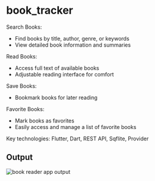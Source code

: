 # book_tracker

Search Books:

- Find books by title, author, genre, or keywords
- View detailed book information and summaries


Read Books:
- Access full text of available books
- Adjustable reading interface for comfort


Save Books:
- Bookmark books for later reading

Favorite Books:
- Mark books as favorites
- Easily access and manage a list of favorite books

Key technologies: Flutter, Dart, REST API, Sqflite, Provider

## Output
![book reader app output](https://github.com/user-attachments/assets/d80ba78b-2496-4186-bd95-30d406139556)

